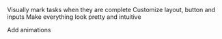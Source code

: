 <!-- JAVASCRIPT -->

<!-- SCSS / Bootstrap -->
Visually mark tasks when they are complete
Customize layout, button and inputs
Make everything look pretty and intuitive

<!-- NEXT TASK -->

<!-- OPTIONAL FEATURES -->
Add animations

<!-- BUGS -->